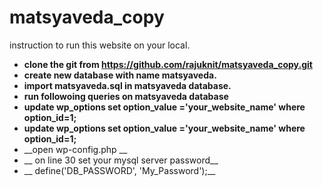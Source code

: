# matsyaveda_copy
instruction to run this website on your local.
* __clone the git from https://github.com/rajuknit/matsyaveda_copy.git__
* __create new database with name matsyaveda.__
* __import matsyaveda.sql in matsyaveda database.__
* __run followoing queries on matsyaveda database__
 * __update wp_options set option_value ='your_website_name' where option_id=1;__
 * __update wp_options set option_value ='your_website_name' where option_id=1;__
* __open wp-config.php __
 * __ on line 30 set your mysql server password__
 * __ define('DB_PASSWORD', 'My_Password');__

